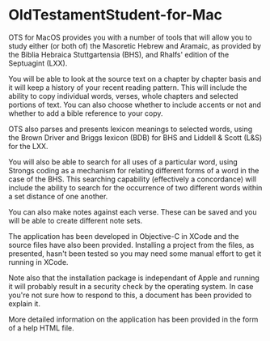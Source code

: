 # OldTestamentStudent-for-Mac
OTS for MacOS provides you with a number of tools that will allow you to study either (or both of) the Masoretic Hebrew and Aramaic, as provided by the Biblia Hebraica Stuttgartensia (BHS), and Rhalfs' edition of the Septuagint (LXX).

You will be able to look at the source text on a chapter by chapter basis and it will keep a history of your recent reading pattern.  This will include the ability to copy individual words, verses, whole chapters and selected portions of text.  You can also choose whether to include accents or not and whether to add a bible reference to your copy.

OTS also parses and presents lexicon meanings to selected words, using the Brown Driver and Briggs lexicon (BDB) for BHS and Liddell & Scott (L&S) for the LXX.

You will also be able to search for all uses of a particular word, using Strongs coding as a mechanism for relating different forms of a word in the case of the BHS.  This searching capability (effectively a concordance) will include the ability to search for the occurrence of two different words within a set distance of one another.

You can also make notes against each verse.  These can be saved and you will be able to create different note sets.

The application has been developed in Objective-C in XCode and the source files have also been provided.  Installing a project from the files, as presented, hasn't been tested so you may need some manual effort to get it running in XCode.

Note also that the installation package is independant of Apple and running it will probably result in a security check by the operating system.  In case you're not sure how to respond to this, a document has been provided to explain it.

More detailed information on the application has been provided in the form of a help HTML file.
